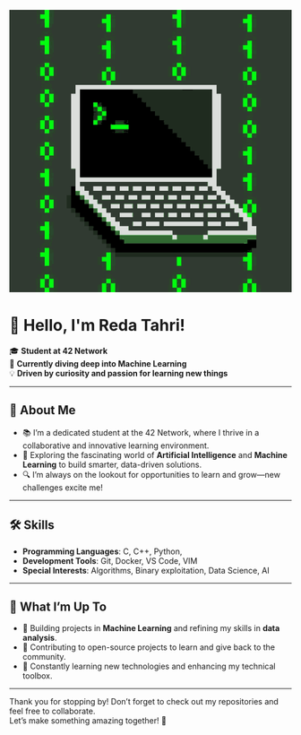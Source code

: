![Alt Text](hacker-hacker-man.gif)  

# 👋 Hello, I'm Reda Tahri!  

🎓 **Student at 42 Network**  
🌱 **Currently diving deep into Machine Learning**  
💡 **Driven by curiosity and passion for learning new things**  

---

## 🚀 About Me  
- 📚 I’m a dedicated student at the 42 Network, where I thrive in a collaborative and innovative learning environment.  
- 🤖 Exploring the fascinating world of **Artificial Intelligence** and **Machine Learning** to build smarter, data-driven solutions.  
- 🔍 I’m always on the lookout for opportunities to learn and grow—new challenges excite me!  

---

## 🛠️ Skills  
- **Programming Languages**: C, C++, Python, 
- **Development Tools**: Git, Docker, VS Code, VIM  
- **Special Interests**: Algorithms, Binary exploitation, Data Science, AI  

---

## 🌟 What I’m Up To  
- 🧠 Building projects in **Machine Learning** and refining my skills in **data analysis**.  
- 🚀 Contributing to open-source projects to learn and give back to the community.  
- 📖 Constantly learning new technologies and enhancing my technical toolbox.  

---

Thank you for stopping by! Don’t forget to check out my repositories and feel free to collaborate.  
Let’s make something amazing together! 🚀  
